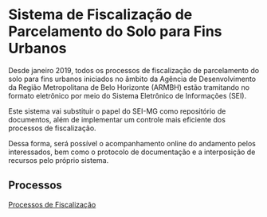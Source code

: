 # Sistema de Fiscalização de Parcelamento do Solo para Fins Urbanos
Desde janeiro 2019, todos os processos de fiscalização de parcelamento do solo para fins urbanos iniciados no âmbito da Agência de Desenvolvimento da Região Metropolitana de Belo Horizonte (ARMBH) estão tramitando no formato eletrônico por meio do Sistema Eletrônico de Informações (SEI).

Este sistema vai substituir o papel do SEI-MG como repositório de documentos, além de implementar um controle mais eficiente dos processos de fiscalização.

Dessa forma, será possível o acompanhamento online do andamento pelos interessados, bem como o protocolo de documentação e a interposição de recursos pelo próprio sistema.

## Processos
[Processos de Fiscalização](http://www.agenciarmbh.mg.gov.br/processos-fiscalizacao-parcelamento/)
